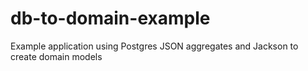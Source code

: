 # db-to-domain-example
Example application using Postgres JSON aggregates and Jackson to create domain models
